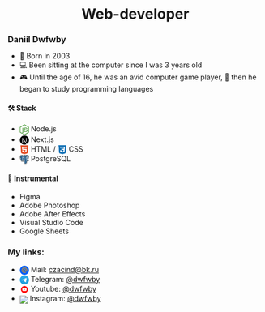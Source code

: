 <h1 align="center" >Web-developer</h1>
<h3 style="margin-bottom: 0px">Daniil Dwfwby</h3>
<ul>
  <li>👶 Born in 2003</li>
  <li>💻 Been sitting at the computer since I was 3 years old</li>
  <li>🎮 Until the age of 16, he was an avid computer game player, 📕 then he began to study programming languages</li>
</ul>

<h4>🛠️ Stack</h4>
<ul>
  <li><img valign="middle" src="https://github.com/dwfwby/dwfwby/blob/main/node-js-icon-1817x2048-g8tzf91e.png" width="18"> Node.js</li>
  <li><img valign="middle" src="https://github.com/dwfwby/dwfwby/blob/main/nextjs-icon-2048x2048-x6n5t31i.png" width="18"> Next.js</li>
  <li><img valign="middle" src="https://github.com/dwfwby/dwfwby/blob/main/1175208.webp" width="18"> HTML / <img valign="middle" src="https://github.com/dwfwby/dwfwby/blob/main/free-css3-logo-icon-download-in-svg-png-gif-file-formats--css-programming-langugae-language-pack-logos-icons-1175237.webp" width="18"> CSS</li>
  <li><img valign="middle" src="https://github.com/dwfwby/dwfwby/blob/main/Postgresql_elephant.svg.png" width="18"> PostgreSQL</li>
</ul>





<h4>🧰 Instrumental</h4>
<ul>
  <li>Figma</li>
  <li>Adobe Photoshop</li>
  <li>Adobe After Effects</li>
  <li>Visual Studio Code</li>
  <li>Google Sheets</li>
</ul>

### My links:
- <img valign="middle" src="https://github.com/dwfwby/dwfwby/blob/main/mail_ru_logo_icon_147267.webp" width="18"> Mail: [czacind@bk.ru](mailto:czacind@bk.ru)
- <img valign="middle" src="https://github.com/dwfwby/dwfwby/blob/main/Telegram_2019_Logo.svg.png" width="18"> Telegram: [@dwfwby](https://t.me/dwfwby)
- <img valign="middle" src="https://github.com/dwfwby/dwfwby/blob/main/youtube-logo-youtube-logo-transparent-youtube-icon-transparent-free-free-png.webp" width="18"> Youtube: [@dwfwby](https://www.youtube.com/@dwfwby)
- <img valign="middle" src="https://github.com/dwfwby/dwfwby/blob/main/logo-instagram-icons-instgagram_1367689-33.avif" width="18"> Instagram: [@dwfwby](https://instagram.com/dwfwby)

